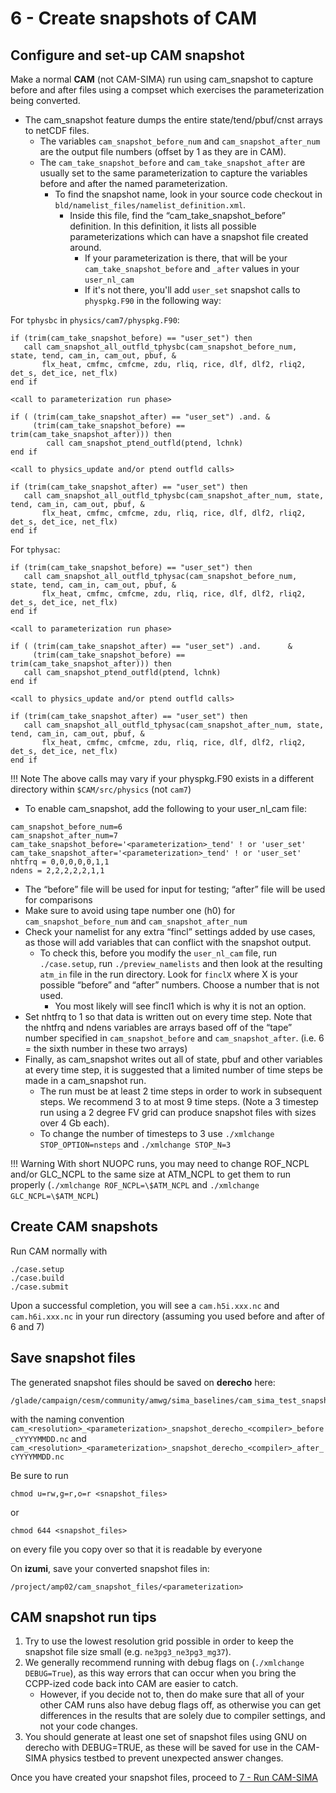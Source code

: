 # 6 - Create snapshots of CAM

## Configure and set-up CAM snapshot
Make a normal **CAM** (not CAM-SIMA) run using cam_snapshot to capture before and after files using a compset which exercises the parameterization being converted.

- The cam_snapshot feature dumps the entire state/tend/pbuf/cnst arrays to netCDF files.
    - The variables `cam_snapshot_before_num` and `cam_snapshot_after_num` are the output file numbers (offset by 1 as they are in CAM).
    - The `cam_take_snapshot_before` and `cam_take_snapshot_after` are usually set to the same parameterization to capture the variables before and after the named parameterization.
        - To find the snapshot name, look in your source code checkout in `bld/namelist_files/namelist_definition.xml`.
            - Inside this file, find the “cam_take_snapshot_before” definition.  In this definition, it lists all possible parameterizations which can have a snapshot file created around.
                - If your parameterization is there, that will be your `cam_take_snapshot_before` and `_after` values in your `user_nl_cam`
                - If it's not there, you'll add `user_set` snapshot calls to `physpkg.F90` in the following way:

For `tphysbc` in `physics/cam7/physpkg.F90`:
```
if (trim(cam_take_snapshot_before) == "user_set") then
   call cam_snapshot_all_outfld_tphysbc(cam_snapshot_before_num, state, tend, cam_in, cam_out, pbuf, &
       flx_heat, cmfmc, cmfcme, zdu, rliq, rice, dlf, dlf2, rliq2, det_s, det_ice, net_flx)
end if

<call to parameterization run phase>

if ( (trim(cam_take_snapshot_after) == "user_set") .and. &
     (trim(cam_take_snapshot_before) == trim(cam_take_snapshot_after))) then
        call cam_snapshot_ptend_outfld(ptend, lchnk)
end if

<call to physics_update and/or ptend outfld calls>

if (trim(cam_take_snapshot_after) == "user_set") then
   call cam_snapshot_all_outfld_tphysbc(cam_snapshot_after_num, state, tend, cam_in, cam_out, pbuf, &
       flx_heat, cmfmc, cmfcme, zdu, rliq, rice, dlf, dlf2, rliq2, det_s, det_ice, net_flx)
end if
```

For `tphysac`:
```
if (trim(cam_take_snapshot_before) == "user_set") then
   call cam_snapshot_all_outfld_tphysac(cam_snapshot_before_num, state, tend, cam_in, cam_out, pbuf, &
       flx_heat, cmfmc, cmfcme, zdu, rliq, rice, dlf, dlf2, rliq2, det_s, det_ice, net_flx)
end if

<call to parameterization run phase>

if ( (trim(cam_take_snapshot_after) == "user_set") .and.      &
     (trim(cam_take_snapshot_before) == trim(cam_take_snapshot_after))) then
   call cam_snapshot_ptend_outfld(ptend, lchnk)
end if

<call to physics_update and/or ptend outfld calls>

if (trim(cam_take_snapshot_after) == "user_set") then
   call cam_snapshot_all_outfld_tphysac(cam_snapshot_after_num, state, tend, cam_in, cam_out, pbuf, &
       flx_heat, cmfmc, cmfcme, zdu, rliq, rice, dlf, dlf2, rliq2, det_s, det_ice, net_flx)
end if
```
!!! Note
    The above calls may vary if your physpkg.F90 exists in a different directory within `$CAM/src/physics` (not `cam7`)


- To enable cam_snapshot, add the following to your user_nl_cam file:
```
cam_snapshot_before_num=6
cam_snapshot_after_num=7
cam_take_snapshot_before='<parameterization>_tend' ! or 'user_set'
cam_take_snapshot_after='<parameterization>_tend' ! or 'user_set'
nhtfrq = 0,0,0,0,0,1,1
ndens = 2,2,2,2,2,1,1
```

- The “before” file will be used for input for testing; “after” file will be used for comparisons
- Make sure to avoid using tape number one (h0) for `cam_snapshot_before_num` and `cam_snapshot_after_num`
- Check your namelist for any extra “fincl” settings added by use cases, as those will add variables that can conflict with the snapshot output.
    - To check this, before you modify the `user_nl_cam` file,  run `./case.setup`, run `./preview_namelists` and then look at the resulting `atm_in` file in the run directory. Look for `finclX` where X is your possible “before” and “after” numbers.  Choose a number that is not used.
        - You most likely will see fincl1 which is why it is not an option. 
- Set nhtfrq to 1 so that data is written out on every time step.  Note that the nhtfrq and ndens variables are arrays based off of the “tape” number specified in `cam_snapshot_before` and `cam_snapshot_after`.  (i.e. 6 = the sixth number in these two arrays)
- Finally, as cam_snapshot writes out all of state, pbuf and other variables at every time step, it is suggested that a limited number of time steps be made in a cam_snapshot run.
    - The run must be at least 2 time steps in order to work in subsequent steps. We recommend 3 to at most 9 time steps.  (Note a 3 timestep run using a 2 degree FV grid can produce snapshot files with sizes over 4 Gb each).
    - To change the number of timesteps to 3 use `./xmlchange STOP_OPTION=nsteps` and `./xmlchange STOP_N=3`

!!! Warning
    With short NUOPC runs, you may need to change ROF_NCPL and/or GLC_NCPL to the same size at ATM_NCPL to get them to run properly (`./xmlchange ROF_NCPL=\$ATM_NCPL` and `./xmlchange GLC_NCPL=\$ATM_NCPL`)

## Create CAM snapshots
Run CAM normally with 
```
./case.setup
./case.build
./case.submit
```
Upon a successful completion, you will see a `cam.h5i.xxx.nc` and `cam.h6i.xxx.nc` in your run directory (assuming you used before and after of 6 and 7)

## Save snapshot files
The generated snapshot files should be saved on **derecho** here:
```
/glade/campaign/cesm/community/amwg/sima_baselines/cam_sima_test_snapshots
```

with the naming convention `cam_<resolution>_<parameterization>_snapshot_derecho_<compiler>_before_cYYYYMMDD.nc` and `cam_<resolution>_<parameterization>_snapshot_derecho_<compiler>_after_cYYYYMMDD.nc`

Be sure to run
```
chmod u=rw,g=r,o=r <snapshot_files>
```
or
```
chmod 644 <snapshot_files>
```
on every file you copy over so that it is readable by everyone

On **izumi**, save your converted snapshot files in:
```
/project/amp02/cam_snapshot_files/<parameterization>
```

## CAM snapshot run tips

1. Try to use the lowest resolution grid possible in order to keep the snapshot file size small (e.g. `ne3pg3_ne3pg3_mg37`).
1. We generally recommend running with debug flags on (`./xmlchange DEBUG=True`), as this way errors that can occur when you bring the CCPP-ized code back into CAM are easier to catch.
    - However, if you decide not to, then do make sure that all of your other CAM runs also have debug flags off, as otherwise you can get differences in the results that are solely due to compiler settings, and not your code changes.
1. You should generate at least one set of snapshot files using GNU on derecho with DEBUG=TRUE, as these will be saved for use in the CAM-SIMA physics testbed to prevent unexpected answer changes.

Once you have created your snapshot files, proceed to [7 - Run CAM-SIMA](run-cam-sima.md)

